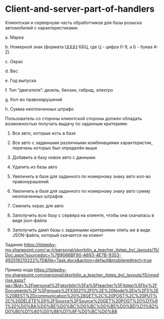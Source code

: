 # Client-and-server-part-of-handlers
Клиентская и сервернуая часть обработчиков для базы розыска автомобилей с характеристиками:

a. Марка

b. Номерной знак (формата ЦЦЦЦ-ББЦ, где Ц - цифра 0-9, а Б - буква A-Z)

c. Окрас

d. Вес

e. Год выпуска

f. Тип “двигателя”: дизель, бензин, гибрид, электро

g. Кол-во правонарушений

h. Сумма неоплаченных штрафо

Пользователь со стороны клиентской стороны должен обладать возможностью получать выдачу по заданным критериям:

1. Все авто, которые есть в базе

2. Все авто с заданными различными комбинациями характеристик, перечень которых был определён выше

3. Добавить в базу новое авто с данными

4. Удалить из базы авто

5. Увеличить в базе для заданного по номерному знаку авто кол-во правонурашений

6. Увеличить в базе для заданного по номерному знаку авто сумму неоплаченных штрафов

7. Сменить окрас для авто

8. Заполучить всю базу с сервера на клиенте, чтобы она скачалась в виде json-файла

9. Заполучить дамп базы с заданными критериями опять же в виде JSON-файла, который скачается на клиент

Задание
https://itstepby-my.sharepoint.com/:w:/r/personal/skorbilin_a_teacher_itstep_by/_layouts/15/Doc.aspx?sourcedoc=%7B9066BF90-A693-4E7B-9303-492518210222%7D&file=Task.docx&action=default&mobileredirect=true

Пример кода
https://itstepby-my.sharepoint.com/personal/skorbilin_a_teacher_itstep_by/_layouts/15/onedrive.aspx?ga=1&id=%2Fpersonal%2Fskorbilin%5Fa%5Fteacher%5Fitstep%5Fby%2FDocuments%2F%5Fgroups%2FX3021%2F0%2E%20Node%2Ejs%2F5%2E%20REST%2Dcommunication%20%28GET%2C%20POST%2C%20PUT%2C%20DELETE%29%2FSource%2FSource%20GET%20POST%20%D1%81%20%D0%BA%D0%BE%D0%BC%D0%BC%D0%B5%D0%BD%D1%82%D0%B0%D1%80%D0%B8%D1%8F%D0%BC%D0%B8
